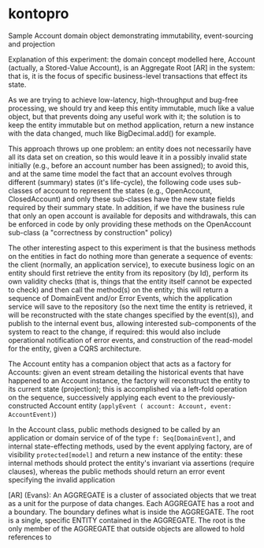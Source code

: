 kontopro
========

Sample Account domain object demonstrating immutability, event-sourcing and projection

Explanation of this experiment: the domain concept modelled here, Account (actually, a Stored-Value Account), is an
Aggregate Root \[AR\] in the system: that is, it is the focus of specific business-level transactions that effect its
state.

As we are trying to achieve low-latency, high-throughput and bug-free processing, we should try and keep this entity
immutable, much like a value object, but that prevents doing any useful work with it; the solution is to keep
the entity immutable but on method application, return a new instance with the data changed, much like BigDecimal.add()
for example.

This approach throws up one problem: an entity does not necessarily have all its data set on creation, so this would
leave it in a possibly invalid state initially (e.g., before an account number has been assigned); to avoid this, and
at the same time model the fact that an account evolves through different (summary) states (it's life-cycle), the
following code uses sub-classes of account to represent the states (e.g., OpenAccount, ClosedAccount) and only these
sub-classes have the new state fields required by their summary state.  In addition, if we have the business rule that
only an open account is available for deposits and withdrawals, this can be enforced in code by only providing these
methods on the OpenAccount sub-class (a "correctness by construction" policy)

The other interesting aspect to this experiment is that the business methods on the entities in fact do nothing more
than generate a sequence of events: the client (normally, an application service), to execute business logic on an entity
should first retrieve the entity from its repository (by Id), perform its own validity checks (that is, things that the
entity itself cannot be expected to check) and then call the method(s) on the entity; this will return a sequence of
DomainEvent and/or Error Events, which the application service will save to the repository (so the next time the entity
is retrieved, it will be reconstructed with the state changes specified by the event(s)), and publish to the internal
event bus, allowing interested sub-components of the system to react to the change, if required: this would also include
operational notification of error events, and construction of the read-model for the entity, given a CQRS architecture.

The Account entity has a companion object that acts as a factory for Accounts: given an event stream detailing the
historical events that have happened to an Account instance, the factory will reconstruct the entity to its current state
(projection); this is accomplished via a left-fold operation on the sequence, successively applying each event to the
previously-constructed Account entity (`applyEvent ( account: Account, event: AccountEvent)`)

In the Account class, public methods designed to be called by an application or domain service of of the type
`f: Seq[DomainEvent]`, and internal state-effecting methods, used by the event applying factory, are of visibility
`protected[model]` and return a new instance of the entity: these internal methods should protect the entity's
invariant via assertions (require clauses), whereas the public methods should return an error event specifying the
invalid application

\[AR\] (Evans): An AGGREGATE is a cluster of associated objects that we treat as a unit for the
purpose of data changes. Each AGGREGATE has a root and a boundary. The boundary defines what
is inside the AGGREGATE. The root is a single, specific ENTITY contained in the AGGREGATE.
The root is the only member of the AGGREGATE that outside objects are allowed to hold references to
